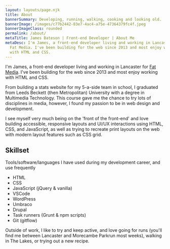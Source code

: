 ```yaml
---
layout: layouts/page.njk
title: About
bannerSummary: Developing, running, walking, cooking and looking old.
bannerImage: /images/c77b2442-83e7-4ac4-a75e-47364379fc4f.jpeg
bannerImageClass: rounded
permalink: /about/
metaTitle: James Bateson | Front-end Developer | About Me
metaDesc: I'm James, a front-end developer living and working in Lancaster for
  Fat Media. I've been building for the web since 2013 and most enjoy working
  with HTML and CSS.
---
```

I'm James, a front-end developer living and working in Lancaster for [Fat Media](https://www.fatmedia.co.uk/). I've been building for the web since 2013 and most enjoy working with HTML and CSS.

From building a stats website for my 5-a-side team in school, I graduated from Leeds Beckett (then Metropolitan) University with a degree in Multimedia Technology. This course gave me the chance to try lots of disciplines in media, however, I found my passion to be in web design and development.

I see myself very much being on the 'front of the front-end' and love building accessible, responsive layouts and UI/UX interactions using HTML, CSS, and JavaScript, as well as trying to recreate print layouts on the web with modern layout features such as CSS grid.

## Skillset

Tools/software/languages I have used during my development career, and use frequently

* HTML
* CSS
* JavaScript (jQuery & vanilla)
* VSCode
* WordPress
* Umbraco
* Drupal
* Task runners (Grunt & npm scripts)
* Git (gitflow)

Outside of work, I like to try and keep active, and love going for runs (you'll find me between Lancaster and Morecambe Parkrun most weeks), walking in The Lakes, or trying out a new recipe.